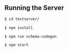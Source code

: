 
## Running the Server

```bash
$ cd testserver/

$ npm install

$ npm run schema-codegen 

$ npm start
```
